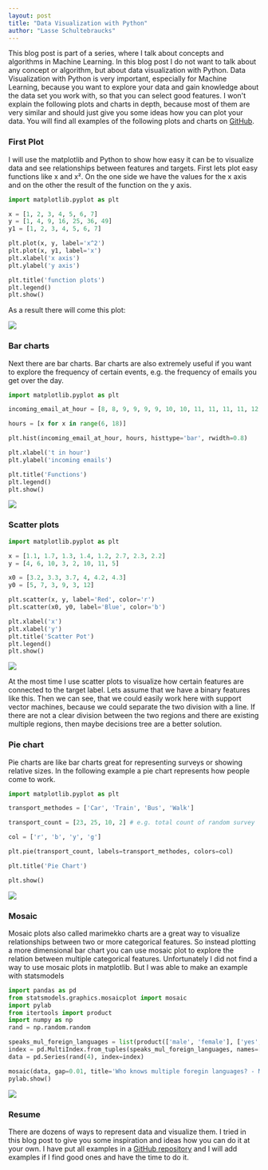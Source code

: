 ```yaml
---
layout: post
title: "Data Visualization with Python"
author: "Lasse Schultebraucks"
---
```


This blog post is part of a series, where I talk about concepts and algorithms in Machine Learning.  In this blog post I do not want to talk about any concept or algorithm, but about data visualization with Python. Data Visualization with Python is very important, especially for Machine Learning, because you want to explore your data and gain knowledge about the data set you work with, so that you can select good features. I won't explain the following plots and charts in depth, because most of them are very similar and should just give you some ideas how you can plot your data. You will find all examples of the following plots and charts on [GitHub](https://github.com/LSchultebraucks/matplotlib_examples).

### First Plot

I will use the matplotlib and Python to show how easy it can be to visualize data and see relationships between features and targets. First lets plot easy functions like x and x². On the one side we have the values for the x axis and on the other the result of the function on the y axis.

```python
import matplotlib.pyplot as plt

x = [1, 2, 3, 4, 5, 6, 7]
y = [1, 4, 9, 16, 25, 36, 49]
y1 = [1, 2, 3, 4, 5, 6, 7]

plt.plot(x, y, label='x^2')
plt.plot(x, y1, label='x')
plt.xlabel('x axis')
plt.ylabel('y axis')

plt.title('function plots')
plt.legend()
plt.show()
```

As a result there will come this plot:

![](https://raw.githubusercontent.com/LSchultebraucks/matplotlib_examples/master/pictures/basic_plot.png)

### Bar charts

Next there are bar charts. Bar charts are also extremely useful if you want to explore the frequency of certain events, e.g. the frequency of emails you get over the day.


```python
import matplotlib.pyplot as plt

incoming_email_at_hour = [8, 8, 9, 9, 9, 9, 10, 10, 11, 11, 11, 11, 12, 13, 13, 13, 13, 14, 14, 14, 14, 14, 15, 15, 15, 15, 15, 15, 15, 15, 15, 16, 16, 16, 16, 16, 17, 17, 18]

hours = [x for x in range(6, 18)]

plt.hist(incoming_email_at_hour, hours, histtype='bar', rwidth=0.8)

plt.xlabel('t in hour')
plt.ylabel('incoming emails')

plt.title('Functions')
plt.legend()
plt.show()
```

![](https://raw.githubusercontent.com/LSchultebraucks/matplotlib_examples/master/pictures/bar_chart.png)

### Scatter plots

```python
import matplotlib.pyplot as plt

x = [1.1, 1.7, 1.3, 1.4, 1.2, 2.7, 2.3, 2.2]
y = [4, 6, 10, 3, 2, 10, 11, 5]

x0 = [3.2, 3.3, 3.7, 4, 4.2, 4.3]
y0 = [5, 7, 3, 9, 3, 12]

plt.scatter(x, y, label='Red', color='r')
plt.scatter(x0, y0, label='Blue', color='b')

plt.xlabel('x')
plt.xlabel('y')
plt.title('Scatter Pot')
plt.legend()
plt.show()
```

![](https://raw.githubusercontent.com/LSchultebraucks/matplotlib_examples/master/pictures/scatter_plot.png)

At the most time I use scatter plots to visualize how certain features are connected to the target label. Lets assume that we have a binary features like this. Then we can see, that we could easily work here with support vector machines, because we could separate the two division with a line. If there are not a clear division between the two regions and there are existing multiple regions, then maybe decisions tree are a better solution.


### Pie chart

Pie charts are like bar charts great for representing surveys or showing relative sizes. In the following example a pie chart represents how people come to work.

```python
import matplotlib.pyplot as plt

transport_methodes = ['Car', 'Train', 'Bus', 'Walk']

transport_count = [23, 25, 10, 2] # e.g. total count of random survey

col = ['r', 'b', 'y', 'g']

plt.pie(transport_count, labels=transport_methodes, colors=col)

plt.title('Pie Chart')

plt.show()
```

![](https://raw.githubusercontent.com/LSchultebraucks/matplotlib_examples/master/pictures/pie_chart.png)

### Mosaic

Mosaic plots also called marimekko charts are a great way to visualize relationships between two or more categorical features. So instead plotting a more dimensional bar chart you can use mosaic plot to explore the relation between multiple categorical features. Unfortunately I did not find a way to use mosaic plots in matplotlib. But I was able to make an example with statsmodels

```python
import pandas as pd
from statsmodels.graphics.mosaicplot import mosaic
import pylab
from itertools import product
import numpy as np
rand = np.random.random

speaks_mul_foreign_languages = list(product(['male', 'female'], ['yes', 'no']))
index = pd.MultiIndex.from_tuples(speaks_mul_foreign_languages, names=['male', 'female'])
data = pd.Series(rand(4), index=index)

mosaic(data, gap=0.01, title='Who knows multiple foregin languages? - Mosaic Chart')
pylab.show()
```

![](https://raw.githubusercontent.com/LSchultebraucks/matplotlib_examples/master/pictures/mosaic_chart.png)

### Resume

There are dozens of ways to represent data and visualize them. I tried in this blog post to give you some inspiration and ideas how you can do it at your own. I have put all examples in a [GitHub repository](https://github.com/LSchultebraucks/matplotlib_examples) and I will add examples if I find good ones and have the time to do it.